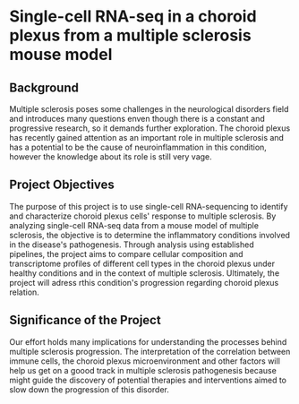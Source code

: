# Single-cell RNA-seq in a choroid plexus from a multiple sclerosis mouse model

## Background
Multiple sclerosis poses some challenges in the neurological disorders field and introduces many questions enven though there is a constant and progressive research, so it demands further exploration. The choroid plexus has recently gained attention as an important role in multiple sclerosis and has a potential to be the cause of neuroinflammation in this condition, however the knowledge about its role is still very vage.

## Project Objectives
The purpose of this project is to use single-cell RNA-sequencing to identify and characterize choroid plexus cells' response to multiple sclerosis. By analyzing single-cell RNA-seq data from a mouse model of multiple sclerosis, the objective is to determine the inflammatory conditions involved in the disease's pathogenesis. Through analysis using established pipelines, the project aims to compare cellular composition and transcriptome profiles of different cell types in the choroid plexus under healthy conditions and in the context of multiple sclerosis. Ultimately, the project will adress rthis condition's progression regarding choroid plexus relation.

## Significance of the Project
Our effort holds many implications for understanding the processes behind multiple sclerosis progression. The interpretation of the correlation between immune cells, the choroid plexus microenvironment and other factors will help us get on a goood track in multiple sclerosis pathogenesis because might guide the discovery of potential therapies and interventions aimed to slow down the progression of this disorder.
